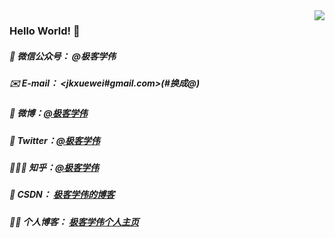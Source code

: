 <img align="right" src="https://github-readme-stats.vercel.app/api?username=qxuewei&show_icons=true&icon_color=CE1D2D&text_color=718096&bg_color=00000000&hide_title=true&hide_border=true" />

### Hello World! 👋

##### 🤗 微信公众号： @极客学伟
##### ✉️ E-mail： <jkxuewei#gmail.com>(#换成@)
##### 📜 微博：[@极客学伟](https://weibo.com/qxuewei) 
##### 🦜 Twitter：[@极客学伟](https://weibo.com/qxuewei) 
##### 🙋🏻‍♂️ 知乎：[@极客学伟](https://www.zhihu.com/people/qxuewei/)
##### 📝 CSDN： [极客学伟的博客](https://xuewei.blog.csdn.net/)
##### ✍🏻 个人博客： [极客学伟个人主页](https://qiuxuewei.com/) 


